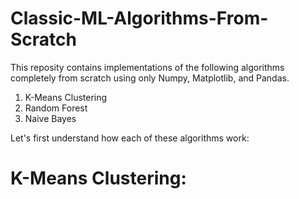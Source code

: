 # Classic-ML-Algorithms-From-Scratch
This reposity contains implementations of the following algorithms completely from scratch using only Numpy, Matplotlib, and Pandas.

1. K-Means Clustering
2. Random Forest
3. Naive Bayes

Let's first understand how each of these algorithms work:

# K-Means Clustering:

